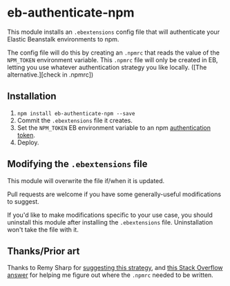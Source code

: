 # eb-authenticate-npm

This module installs an `.ebextensions` config file that will authenticate
your Elastic Beanstalk environments to npm.

The config file will do this by creating an `.npmrc` that reads the value of the
`NPM_TOKEN` environment variable. This `.npmrc` file will only be created in
EB, letting you use whatever authentication strategy you like locally. ([The
alternative.][check in .npmrc])

## Installation

1. `npm install eb-authenticate-npm --save`
2. Commit the `.ebextensions` file it creates.
3. Set the `NPM_TOKEN` EB environment variable to an npm [authentication token][token].
4. Deploy.

## Modifying the `.ebextensions` file

This module will overwrite the file if/when it is updated.

Pull requests are welcome if you have some generally-useful modifications to
suggest.

If you'd like to make modifications specific to your use case, you should uninstall
this module after installing the `.ebextensions` file. Uninstallation won't take
the file with it.

## Thanks/Prior art

Thanks to Remy Sharp for [suggesting this strategy][this strategy], and [this
Stack Overflow answer][SO] for helping me figure out where the `.npmrc` needed
to be written.

[this strategy]: https://remysharp.com/2015/10/26/using-travis-with-private-npm-deps#dynamic
[SO]: http://stackoverflow.com/a/24993093/495611
[token]: https://docs.npmjs.com/private-modules/ci-server-config#getting-an-authentication-token